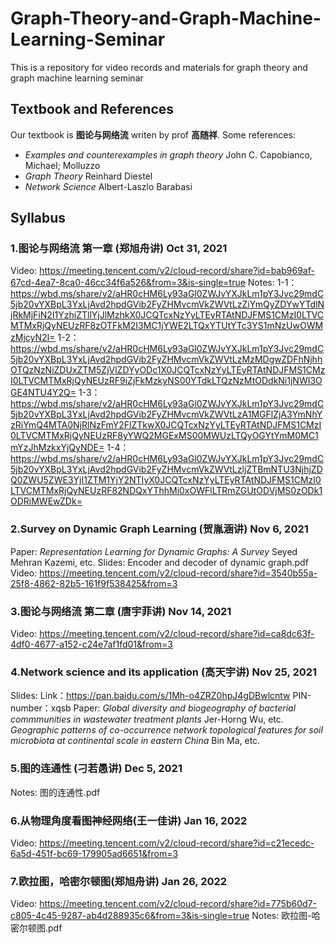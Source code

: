 # Graph-Theory-and-Graph-Machine-Learning-Seminar
This is a repository for video records and materials for graph theory and graph machine learning seminar
## Textbook and References
Our textbook is **图论与网络流** writen by prof **高随祥**.
Some references:
- _Examples and counterexamples in graph theory_  John C. Capobianco, Michael; Molluzzo 
- _Graph Theory_  Reinhard Diestel
- _Network Science_  Albert-Laszlo Barabasi
## Syllabus
### 1.图论与网络流 第一章 (郑旭舟讲) Oct 31, 2021 
Video: https://meeting.tencent.com/v2/cloud-record/share?id=bab969af-67cd-4ea7-8ca0-46cc34f6a526&from=3&is-single=true
Notes: 
1-1：https://wbd.ms/share/v2/aHR0cHM6Ly93aGl0ZWJvYXJkLm1pY3Jvc29mdC5jb20vYXBpL3YxLjAvd2hpdGVib2FyZHMvcmVkZWVtLzZiYmQyZDYwYTdlNjRkMjFiN2I1YzhiZTllYjJlMzhkX0JCQTcxNzYyLTEyRTAtNDJFMS1CMzI0LTVCMTMxRjQyNEUzRF8zOTFkM2I3MC1jYWE2LTQxYTUtYTc3YS1mNzUwOWMzMjcyN2I=
1-2：https://wbd.ms/share/v2/aHR0cHM6Ly93aGl0ZWJvYXJkLm1pY3Jvc29mdC5jb20vYXBpL3YxLjAvd2hpdGVib2FyZHMvcmVkZWVtLzMzMDgwZDFhNjhhOTQzNzNiZDUxZTM5ZjVlZDYyODc1X0JCQTcxNzYyLTEyRTAtNDJFMS1CMzI0LTVCMTMxRjQyNEUzRF9iZjFkMzkyNS00YTdkLTQzNzMtODdkNi1jNWI3OGE4NTU4Y2Q=
1-3：https://wbd.ms/share/v2/aHR0cHM6Ly93aGl0ZWJvYXJkLm1pY3Jvc29mdC5jb20vYXBpL3YxLjAvd2hpdGVib2FyZHMvcmVkZWVtLzA1MGFlZjA3YmNhYzRiYmQ4MTA0NjRlNzFmY2FlZTkwX0JCQTcxNzYyLTEyRTAtNDJFMS1CMzI0LTVCMTMxRjQyNEUzRF8yYWQ2MGExMS00MWUzLTQyOGYtYmM0MC1mYzJhMzkxYjQyNDE=
1-4：https://wbd.ms/share/v2/aHR0cHM6Ly93aGl0ZWJvYXJkLm1pY3Jvc29mdC5jb20vYXBpL3YxLjAvd2hpdGVib2FyZHMvcmVkZWVtLzljZTBmNTU3NjhjZDQ0ZWU5ZWE3YjI1ZTM1YjY2NTIyX0JCQTcxNzYyLTEyRTAtNDJFMS1CMzI0LTVCMTMxRjQyNEUzRF82NDQxYThhMi0xOWFlLTRmZGUtODVjMS0zODk1ODRiMWEwZDk= 
### 2.Survey on Dynamic Graph Learning (贺胤涵讲)  Nov 6, 2021
Paper: _Representation Learning for Dynamic Graphs: A Survey_ Seyed Mehran Kazemi, etc.
Slides: Encoder and decoder of dynamic graph.pdf
Video: https://meeting.tencent.com/v2/cloud-record/share?id=3540b55a-25f8-4862-82b5-161f9f538425&from=3
### 3.图论与网络流 第二章 (唐宇菲讲) Nov 14, 2021
Video: https://meeting.tencent.com/v2/cloud-record/share?id=ca8dc63f-4df0-4677-a152-c24e7af1fd01&from=3
### 4.Network science and its application (高天宇讲) Nov 25, 2021
Slides: Link：https://pan.baidu.com/s/1Mh-o4ZRZ0hpJ4gDBwlcntw 
        PIN-number：xqsb
Paper: _Global diversity and biogeography of bacterial commmunities in wastewater treatment plants_ Jer-Horng Wu, etc.
       _Geographic patterns of co-occurrence network topological features for soil microbiota at continental scale in eastern China_ Bin Ma, etc.
### 5.图的连通性 (刁若愚讲) Dec 5, 2021
Notes: 图的连通性.pdf
### 6.从物理角度看图神经网络(王一佳讲) Jan 16, 2022
Video: https://meeting.tencent.com/v2/cloud-record/share?id=c21ecedc-6a5d-451f-bc69-179905ad6651&from=3
### 7.欧拉图，哈密尔顿图(郑旭舟讲) Jan 26, 2022
Video: https://meeting.tencent.com/v2/cloud-record/share?id=775b60d7-c805-4c45-9287-ab4d288935c6&from=3&is-single=true
Notes: 欧拉图-哈密尔顿图.pdf



